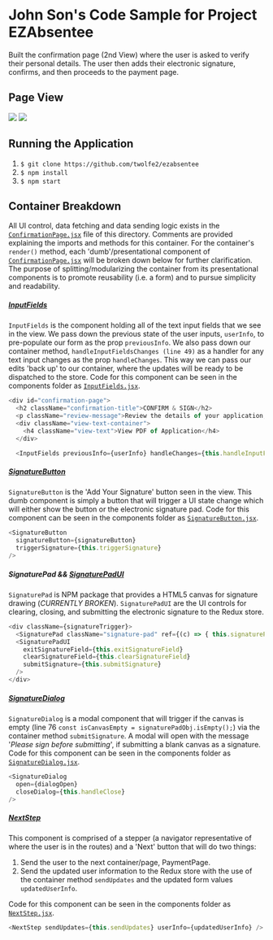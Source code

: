 # John Son's Code Sample for Project EZAbsentee
Built the confirmation page (2nd View) where the user is asked to verify their personal details.
The user then adds their electronic signature, confirms, and then proceeds to the payment page.

## Page View
<img src="http://i.imgur.com/StYDaYa.png" />
<img src="http://i.imgur.com/KhXDrvy.png" />

## Running the Application
1. `$ git clone https://github.com/twolfe2/ezabsentee`
2. `$ npm install`
3. `$ npm start`

## Container Breakdown
All UI control, data fetching and data sending logic exists in the [`ConfirmationPage.jsx`](https://github.com/twolfe2/ezabsentee/blob/master/src/components/confirmation/ConfirmationPage.jsx) file of this directory. Comments are provided explaining the imports and methods for this container. For the container's `render()` method, each 'dumb'/presentational component of [`ConfirmationPage.jsx`](https://github.com/twolfe2/ezabsentee/blob/master/src/components/confirmation/ConfirmationPage.jsx) will be broken down below for further clarification. The purpose of splitting/modularizing the container from its presentational
components is to promote reusability (i.e. a form) and to pursue simplicity and readability.

##### [InputFields](https://github.com/twolfe2/ezabsentee/blob/master/src/components/confirmation/components/InputFields.jsx)
`InputFields` is the component holding all of the text input fields that we see in the view. We pass down the previous state of the user inputs, `userInfo`, to pre-populate our form as the prop `previousInfo`. We also pass down our container method, `handleInputFieldsChanges (line 49)` as a handler for any text input changes as the prop `handleChanges`. This way we can pass our edits 'back up' to our container, where the updates will be ready to be dispatched to the store. Code for this component can be seen in the components folder as [`InputFields.jsx`](https://github.com/twolfe2/ezabsentee/blob/master/src/components/confirmation/components/InputFields.jsx).
```javascript
<div id="confirmation-page">
  <h2 className="confirmation-title">CONFIRM & SIGN</h2>
  <p className="review-message">Review the details of your application, and sign below</p>
  <div className="view-text-container">
    <h4 className="view-text">View PDF of Application</h4>
  </div>

  <InputFields previousInfo={userInfo} handleChanges={this.handleInputFieldsChanges} />
```

##### [SignatureButton](https://github.com/twolfe2/ezabsentee/blob/master/src/components/confirmation/components/SignatureButton.jsx)
`SignatureButton` is the 'Add Your Signature' button seen in the view. This dumb component
is simply a button that will trigger a UI state change which will either show the button
or the electronic signature pad. Code for this component can be seen in the components folder as [`SignatureButton.jsx`](https://github.com/twolfe2/ezabsentee/blob/master/src/components/confirmation/components/SignatureButton.jsx).
```javascript
<SignatureButton
  signatureButton={signatureButton}
  triggerSignature={this.triggerSignature}
/>
```

##### SignaturePad && [SignaturePadUI](https://github.com/twolfe2/ezabsentee/blob/master/src/components/confirmation/components/SignaturePadUI.jsx)
`SignaturePad` is NPM package that provides a HTML5 canvas for signature drawing (*CURRENTLY BROKEN*). `SignaturePadUI` are the UI controls for clearing, closing, and submitting the electronic signature to the Redux store.

```javascript
<div className={signatureTrigger}>
  <SignaturePad className="signature-pad" ref={(c) => { this.signaturePad = c; }} />
  <SignaturePadUI
    exitSignatureField={this.exitSignatureField}
    clearSignatureField={this.clearSignatureField}
    submitSignature={this.submitSignature}
  />
</div>
```

##### [SignatureDialog](https://github.com/twolfe2/ezabsentee/blob/master/src/components/confirmation/components/SignatureDialog.jsx)
`SignatureDialog` is a modal component that will trigger if the canvas is empty (line 76 `const isCanvasEmpty = signaturePadObj.isEmpty();`) via the container method `submitSignature`. A modal will open with the message '*Please sign before submitting*', if submitting a blank canvas as a signature. Code for this component can be seen in the components folder as [`SignatureDialog.jsx`](https://github.com/twolfe2/ezabsentee/blob/master/src/components/confirmation/components/SignatureDialog.jsx).
```javascript
<SignatureDialog
  open={dialogOpen}
  closeDialog={this.handleClose}
/>
```

##### [NextStep](https://github.com/twolfe2/ezabsentee/blob/master/src/components/confirmation/components/NextStep.jsx)
This component is comprised of a stepper (a navigator representative of where the user is in the routes) and
a 'Next' button that will do two things:
1. Send the user to the next container/page, PaymentPage.
2. Send the updated user information to the Redux store with the use of the container method `sendUpdates` and the updated form values `updatedUserInfo`.

Code for this component can be seen in the components folder as [`NextStep.jsx`](https://github.com/twolfe2/ezabsentee/blob/master/src/components/confirmation/components/NextStep.jsx).
```javascript
<NextStep sendUpdates={this.sendUpdates} userInfo={updatedUserInfo} />
```

